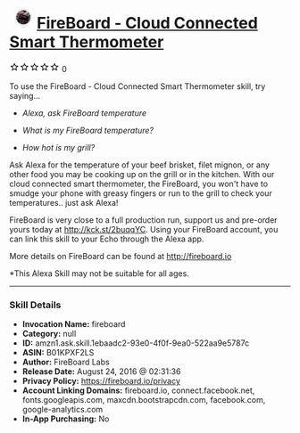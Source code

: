 # &nbsp;<img src="skill_icon" alt="FireBoard - Cloud Connected Smart Thermometer icon" width="36"> [FireBoard - Cloud Connected Smart Thermometer](http://alexa.amazon.com/#skills/amzn1.ask.skill.1ebaadc2-93e0-4f0f-9ea0-522aa9e5787c)
![0 stars](../../images/ic_star_border_black_18dp_1x.png)![0 stars](../../images/ic_star_border_black_18dp_1x.png)![0 stars](../../images/ic_star_border_black_18dp_1x.png)![0 stars](../../images/ic_star_border_black_18dp_1x.png)![0 stars](../../images/ic_star_border_black_18dp_1x.png) 0

To use the FireBoard - Cloud Connected Smart Thermometer skill, try saying...

* *Alexa, ask FireBoard temperature*

* *What is my FireBoard temperature?*

* *How hot is my grill?*

Ask Alexa for the temperature of your beef brisket, filet mignon, or any other food you may be cooking up on the grill or in the kitchen.  With our cloud connected smart thermometer, the FireBoard, you won't have to smudge your phone with greasy fingers or run to the grill to check your temperatures.. just ask Alexa!

FireBoard is very close to a full production run, support us and pre-order yours today at http://kck.st/2buqqYC.   Using your FireBoard account, you can link this skill to your Echo through the Alexa app.

More details on FireBoard can be found at http://fireboard.io

*This Alexa Skill may not be suitable for all ages.

***

### Skill Details

* **Invocation Name:** fireboard
* **Category:** null
* **ID:** amzn1.ask.skill.1ebaadc2-93e0-4f0f-9ea0-522aa9e5787c
* **ASIN:** B01KPXF2LS
* **Author:** FireBoard Labs
* **Release Date:** August 24, 2016 @ 02:31:36
* **Privacy Policy:** https://fireboard.io/privacy
* **Account Linking Domains:** fireboard.io, connect.facebook.net, fonts.googleapis.com, maxcdn.bootstrapcdn.com, facebook.com, google-analytics.com
* **In-App Purchasing:** No

